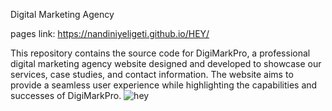 Digital Marketing Agency 

pages link: https://nandiniyeligeti.github.io/HEY/

This repository contains the source code for DigiMarkPro, a professional digital marketing agency website designed and developed to showcase our services, case studies, and contact information. The website aims to provide a seamless user experience while highlighting the capabilities and successes of DigiMarkPro.
 
 
![hey](https://github.com/NandiniYeligeti/HEY/assets/157981197/3dba34f6-1227-4ebf-be8c-bb63ee88e21c)
